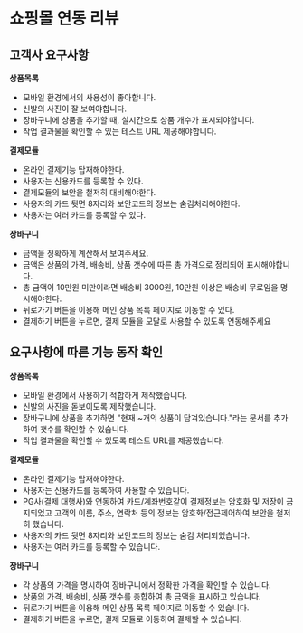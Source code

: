 # 쇼핑몰 연동 리뷰

## 고객사 요구사항

**상품목록**
- 모바일 환경에서의 사용성이 좋아합니다.
- 신발의 사진이 잘 보여야합니다.
- 장바구니에 상품을 추가할 때, 실시간으로 상품 개수가 표시되야합니다.
- 작업 결과물을 확인할 수 있는 테스트 URL 제공해야합니다.

**결제모듈**
- 온라인 결제기능 탑재해야한다.
- 사용자는 신용카드를 등록할 수 있다.
- 결제모듈의 보안을 철저히 대비해야한다.
- 사용자의 카드 뒷면 8자리와 보안코드의 정보는 숨김처리해야한다.
- 사용자는 여러 카드를 등록할 수 있다.

**장바구니**
- 금액을 정확하게 계산해서 보여주세요.
- 금액은 상품의 가격, 배송비, 상품 갯수에 따른 총 가격으로 정리되어 표시해야합니다.
- 총 금액이 10만원 미만이라면 배송비 3000원, 10만원 이상은 배송비 무료임을 명시해야한다. 
- 뒤로가기 버튼을 이용해 메인 상품 목록 페이지로 이동할 수 있다. 
- 결제하기 버튼을 누르면, 결제 모듈을 모달로 사용할 수 있도록 연동해주세요


## 요구사항에 따른 기능 동작 확인
**상품목록**
- 모바일 환경에서 사용하기 적합하게 제작했습니다.
- 신발의 사진을 돋보이도록 제작했습니다.
- 장바구니에 상품을 추가하면 "현재 ~개의 상품이 담겨있습니다."라는 문서를 추가하여 갯수를 확인할 수 있습니다.
- 작업 결과물을 확인할 수 있도록 테스트 URL를 제공했습니다.

**결제모듈**
- 온라인 결제기능 탑재해야한다.
- 사용자는 신용카드를 등록하여 사용할 수 있습니다.
- PG사(결제 대행사)와 연동하여 카드/계좌번호같이 결제정보는 암호화 및 저장이 금지되었고
고객의 이름, 주소, 연락처 등의 정보는 암호화/접근제어하여 보안을 철저히 했습니다.
- 사용자의 카드 뒷면 8자리와 보안코드의 정보는 숨김 처리되었습니다.
- 사용자는 여러 카드를 등록할 수 있습니다.

**장바구니**
- 각 상품의 가격을 명시하여 장바구니에서 정확한 가격을 확인할 수 있습니다.
- 상품의 가격, 배송비, 상품 갯수를 총합하여 총 금액을 표시하고 있습니다.
- 뒤로가기 버튼을 이용해 메인 상품 목록 페이지로 이동할 수 있습니다.
- 결제하기 버튼을 누르면, 결제 모듈로 이동하여 결제할 수 있습니다.

